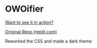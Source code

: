 # OWOifier

[Want to see it in action?](https://owoifier.pages.dev)

[Original Repo (replit.com)](https://replit.com/@Black_is_Back/OWOifier)

Reworked the CSS and made a dark theme
